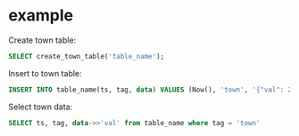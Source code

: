 example
=======

Create town table:

```sql
SELECT create_town_table('table_name');
```

Insert to town table:

```sql
INSERT INTO table_name(ts, tag, data) VALUES (Now(), 'town', '{"val": 21324}')
```

Select town data:

```sql
SELECT ts, tag, data->>'val' from table_name where tag = 'town'
```